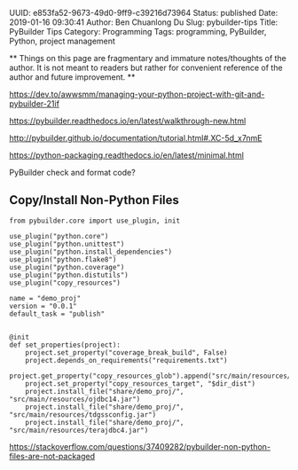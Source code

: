 UUID: e853fa52-9673-49d0-9ff9-c39216d73964
Status: published
Date: 2019-01-16 09:30:41
Author: Ben Chuanlong Du
Slug: pybuilder-tips
Title: PyBuilder Tips
Category: Programming
Tags: programming, PyBuilder, Python, project management

**
Things on this page are
fragmentary and immature notes/thoughts of the author.
It is not meant to readers
but rather for convenient reference of the author and future improvement.
**

https://dev.to/awwsmm/managing-your-python-project-with-git-and-pybuilder-21if

https://pybuilder.readthedocs.io/en/latest/walkthrough-new.html

http://pybuilder.github.io/documentation/tutorial.html#.XC-5d_x7nmE

https://python-packaging.readthedocs.io/en/latest/minimal.html


PyBuilder check and format code?

## Copy/Install Non-Python Files
```
from pybuilder.core import use_plugin, init
 	 
use_plugin("python.core")
use_plugin("python.unittest")
use_plugin("python.install_dependencies")
use_plugin("python.flake8")
use_plugin("python.coverage")
use_plugin("python.distutils")
use_plugin("copy_resources")
 	 
name = "demo_proj"
version = "0.0.1"
default_task = "publish"
 	 
 	 
@init
def set_properties(project):
 	project.set_property("coverage_break_build", False)
 	project.depends_on_requirements("requirements.txt")
 	project.get_property("copy_resources_glob").append("src/main/resources/*.jar")
 	project.set_property("copy_resources_target", "$dir_dist")
 	project.install_file("share/demo_proj/", "src/main/resources/ojdbc14.jar")
 	project.install_file("share/demo_proj/", "src/main/resources/tdgssconfig.jar")
 	project.install_file("share/demo_proj/", "src/main/resources/terajdbc4.jar")
```

https://stackoverflow.com/questions/37409282/pybuilder-non-python-files-are-not-packaged

